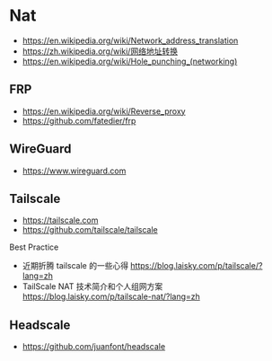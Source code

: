 # Nat
- https://en.wikipedia.org/wiki/Network_address_translation
- https://zh.wikipedia.org/wiki/网络地址转换
- https://en.wikipedia.org/wiki/Hole_punching_(networking)


## FRP
- https://en.wikipedia.org/wiki/Reverse_proxy
- https://github.com/fatedier/frp


## WireGuard
- https://www.wireguard.com


## Tailscale
- https://tailscale.com
- https://github.com/tailscale/tailscale

Best Practice
- 近期折腾 tailscale 的一些心得 https://blog.laisky.com/p/tailscale/?lang=zh
- TailScale NAT 技术简介和个人组网方案 https://blog.laisky.com/p/tailscale-nat/?lang=zh


## Headscale
- https://github.com/juanfont/headscale
